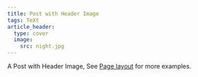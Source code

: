```yaml
---
title: Post with Header Image
tags: TeXt
article_header:
  type: cover
  image:
    src: night.jpg
---
```


A Post with Header Image, See [Page layout](https://tianqi.name/jekyll-TeXt-theme/samples.html#page-layout) for more examples.

<!--more-->
